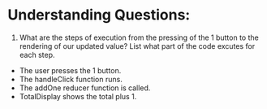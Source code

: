 # Understanding Questions:
1. What are the steps of execution from the pressing of the 1 button to the rendering of our updated value? List what part of the code excutes for each step.
* The user presses the 1 button.
* The handleClick function runs.
* The addOne reducer function is called.
* TotalDisplay shows the total plus 1.

